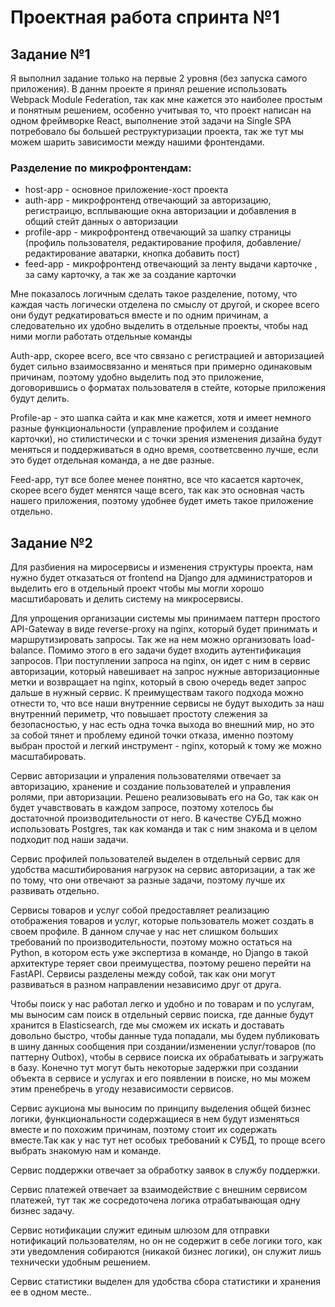 # Проектная работа спринта №1

## Задание №1

Я выполнил задание только на первые 2 уровня (без запуска самого приложения).
В даннм проекте я принял решение использовать Webpack Module Federation, так как мне кажется это наиболее простым и понятным решением, особенно учитывая то, что проект написан на одном фреймворке React, выполнение этой задачи на Single SPA потребовало бы большей реструктуризации проекта, так же тут мы можем шарить зависимости между нашими фронтендами.

### Разделение по микрофронтендам:
- host-app - основное приложение-хост проекта
- auth-app - микрофронтенд отвечающий за авторизацию, регистраицю, всплывающие окна авторизации и добавления в общий стейт данных о авторизации
- profile-app - микрофронтенд отвечающий за шапку страницы (профиль пользователя, редактирование профиля, добавление/редактирование аватарки, кнопка добавить пост)
- feed-app - микрофронтенд отвечающий за ленту выдачи карточке , за саму карточку, а так же за создание карточки

Мне показалось логичным сделать такое разделение, потому, что каждая часть логически отделена по смыслу от другой, и скорее всего они будут редкатироваться вместе и по одним причинам, а следовательно их удобно выделить в отдельные проекты, чтобы над ними могли работать отдельные команды

Auth-app, скорее всего, все что связано с регистрацией и авторизацией будет сильно взаимосвязанно и меняться при примерно одинаковым причинам, поэтому удобно выделить под это приложение, договорившись о форматах пользователя в стейте, которые приложения будут делить.

Profile-ap - это шапка сайта и как мне кажется, хотя и имеет немного разные функциональности (управление профилем и создание карточки), но стилистически и с точки зрения изменения дизайна будут меняться и поддерживаться в одно время, соответсвенно лучше, если это будет отдельная команда, а не две разные.

Feed-app, тут все более менее понятно, все что касается карточек, скорее всего будет менятся чаще всего, так как это основная часть нашего приложения, поэтому удобнее будет иметь такое приложение отдельно.


## Задание №2

Для разбиения на миросервисы и изменения структуры проекта, нам нужно будет отказаться от frontend на Django для администраторов и выделить его в отдельный проект
чтобы мы могли хорошо масштибаровать и делить систему на микросервисы.

Для упрощения организации системы мы принимаем паттерн простого API-Gateway в виде reverse-proxy на nginx, который будет принимать и маршрутизировать запросы.
Так же на нем можно организовать load-balance. Помимо этого в его задачи будет входить аутентификация запросов. При поступлении запроса на nginx, он идет
с ним в сервис авторизации, который навешивает на запрос нужные авторизационные метки и возвращает на nginx, который в свою очередь ведет запрос дальше в нужный
сервис. К преимуществам такого подхода можно отнести то, что все наши внутренние сервисы не будут выходить за наш внутренний периметр, что повышает простоту
слежения за безопасностью, у нас есть одна точка выхода во внешний мир, но это за собой тянет и проблему единой точки отказа, именно поэтому выбран простой и легкий
инструмент - nginx, который к тому же можно масштабировать.

Сервис авторизации и упраления пользователями отвечает за авторизацию, хранение и создание пользователей и управления ролями, при авторизации. Решено реализовывать
его на Go, так как он будет учавствовать в каждом запросе, поэтому хотелось бы достаточной производительности от него. В качестве СУБД можно использовать Postgres,
так как команда и так с ним знакома и в целом подходит под наши задачи.

Сервис профилей пользователей выделен в отдельный сервис для удобства масштибирования нагрузок на сервис авторизации, а так же по тому, что они отвечают за разные задачи,
поэтому лучше их развивать отдельно.

Сервисы товаров и услуг собой предоставляет реализацию отображения товаров и услуг, которые пользователь может создать в своем профиле. В данном случае у нас нет
слишком больших требований по производительности, поэтому можно остаться на Python, в котором есть уже экспертиза в команде, но Django в такой архитектуре теряет свои
преимущества, поэтому решено перейти на FastAPI. Сервисы разделены между собой, так как они могут развиваться в разном направлении независимо друг от друга.

Чтобы поиск у нас работал легко и удобно и по товарам и по услугам, мы выносим сам поиск в отдельный сервис поиска, где данные будут хранится в Elasticsearch, где мы
сможем их искать и доставать довольно быстро, чтобы данные туда попадали, мы будем публиковать в шину данных сообщения при создании/изменении услуг/товаров (по
паттерну Outbox), чтобы в сервисе поиска их обрабатывать и загружать в базу. Конечно тут могут быть некоторые задержки при создании объекта в сервисе и услугах и его
появлении в поиске, но мы можем этим пренебречь в угоду независимости сервисов.

Сервис аукциона мы выносим по принципу выделения общей бизнес логики, функциональности содержащиеся в нем будут изменяться вместе и по похожим причинам, поэтому
стоит их содержать вместе.Так как у нас тут нет особых требований к СУБД, то проще всего выбрать знакомую нам и команде.

Сервис поддержки отвечает за обработку заявок в службу поддержки.

Сервис платежей отвечает за взаимодействие с внешним сервисом платежей, тут так же сосредоточена логика отрабатывающая одну бизнес задачу.

Сервис нотификации служит единым шлюзом для отправки нотификаций пользователям, но он не содержит в себе логики того, как эти уведомления собираются (никакой бизнес
логики), он служит лишь технически удобным решением.

Сервис статистики выделен для удобства сбора статистики и хранения ее в одном месте..
